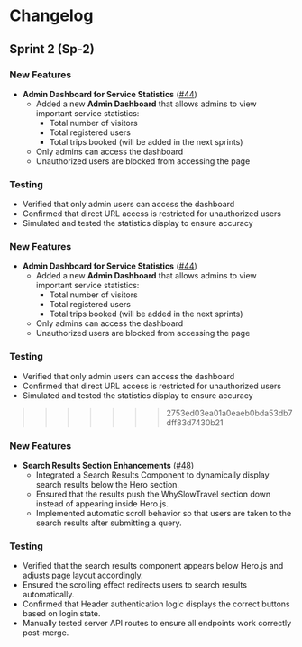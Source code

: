 # Changelog  

## Sprint 2 (Sp-2)  

### New Features  
- **Admin Dashboard for Service Statistics** ([#44](https://github.com/mulla028/T9-Final_Project/pull/44))  
  - Added a new **Admin Dashboard** that allows admins to view important service statistics:  
    - Total number of visitors  
    - Total registered users  
    - Total trips booked  (will be added in the next sprints)
  - Only admins can access the dashboard  
  - Unauthorized users are blocked from accessing the page  

### Testing  
- Verified that only admin users can access the dashboard  
- Confirmed that direct URL access is restricted for unauthorized users  
- Simulated and tested the statistics display to ensure accuracy  

### New Features  
- **Admin Dashboard for Service Statistics** ([#44](https://github.com/mulla028/T9-Final_Project/pull/44))  
  - Added a new **Admin Dashboard** that allows admins to view important service statistics:  
    - Total number of visitors  
    - Total registered users  
    - Total trips booked  (will be added in the next sprints)
  - Only admins can access the dashboard  
  - Unauthorized users are blocked from accessing the page  

### Testing  
- Verified that only admin users can access the dashboard  
- Confirmed that direct URL access is restricted for unauthorized users  
- Simulated and tested the statistics display to ensure accuracy  
>>>>>>> 2753ed03ea01a0eaeb0bda53db7dff83d7430b21

### New Features
- **Search Results Section Enhancements** ([#48](https://github.com/mulla028/T9-Final_Project/pull/48))
  - Integrated a Search Results Component to dynamically display search results below the Hero section.
  - Ensured that the results push the WhySlowTravel section down instead of appearing inside Hero.js.
  - Implemented automatic scroll behavior so that users are taken to the search results after submitting a query.

### Testing
- Verified that the search results component appears below Hero.js and adjusts page layout accordingly.
- Ensured the scrolling effect redirects users to search results automatically.
- Confirmed that Header authentication logic displays the correct buttons based on login state.
- Manually tested server API routes to ensure all endpoints work correctly post-merge.

